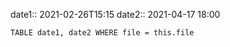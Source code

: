 date1:: 2021-02-26T15:15 
date2:: 2021-04-17 18:00 

```dataview 
TABLE date1, date2 WHERE file = this.file 
```